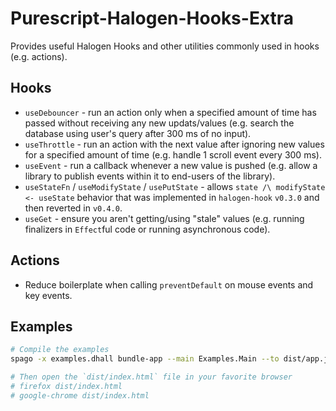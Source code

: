 # Purescript-Halogen-Hooks-Extra

Provides useful Halogen Hooks and other utilities commonly used in hooks (e.g. actions).

## Hooks

- `useDebouncer` - run an action only when a specified amount of time has passed without receiving any new updats/values (e.g. search the database using user's query after 300 ms of no input).
- `useThrottle` - run an action with the next value after ignoring new values for a specified amount of time (e.g. handle 1 scroll event every 300 ms).
- `useEvent` - run a callback whenever a new value is pushed (e.g. allow a library to publish events within it to end-users of the library).
- `useStateFn` / `useModifyState` / `usePutState` - allows `state /\ modifyState <- useState` behavior that was implemented in `halogen-hook` `v0.3.0` and then reverted in `v0.4.0`.
- `useGet` - ensure you aren't getting/using "stale" values (e.g. running finalizers in `Effect`ful code or running asynchronous code).

## Actions

- Reduce boilerplate when calling `preventDefault` on mouse events and key events.

## Examples

```bash
# Compile the examples
spago -x examples.dhall bundle-app --main Examples.Main --to dist/app.js

# Then open the `dist/index.html` file in your favorite browser
# firefox dist/index.html
# google-chrome dist/index.html
```

